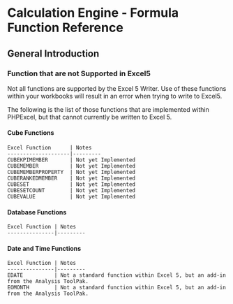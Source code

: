 # Calculation Engine - Formula Function Reference

## General Introduction

### Function that are not Supported in Excel5

Not all functions are supported by the Excel 5 Writer. Use of these functions within your workbooks will result in an error when trying to write to Excel5.

The following is the list of those functions that are implemented within PHPExcel, but that cannot currently be written to Excel 5.

#### Cube Functions

    Excel Function      | Notes
    --------------------|---------
    CUBEKPIMEMBER       | Not yet Implemented
    CUBEMEMBER          | Not yet Implemented
    CUBEMEMBERPROPERTY  | Not yet Implemented
    CUBERANKEDMEMBER    | Not yet Implemented
    CUBESET             | Not yet Implemented
    CUBESETCOUNT        | Not yet Implemented
    CUBEVALUE           | Not yet Implemented


#### Database Functions

    Excel Function | Notes
    ---------------|---------


#### Date and Time Functions

    Excel Function | Notes
    ---------------|---------
    EDATE          | Not a standard function within Excel 5, but an add-in from the Analysis ToolPak.  
    EOMONTH        | Not a standard function within Excel 5, but an add-in from the Analysis ToolPak.

